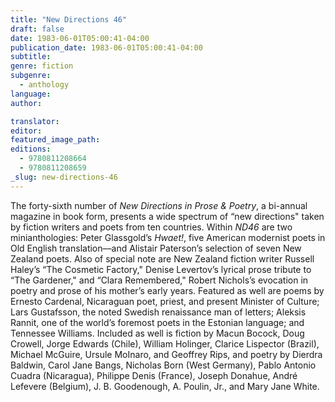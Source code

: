 ```yaml
---
title: "New Directions 46"
draft: false
date: 1983-06-01T05:00:41-04:00
publication_date: 1983-06-01T05:00:41-04:00
subtitle:
genre: fiction
subgenre:
  - anthology
language:
author:

translator:
editor:
featured_image_path:
editions:
  - 9780811208664
  - 9780811208659
_slug: new-directions-46
---
```


The forty-sixth number of _New Directions in Prose & Poetry_, a bi-annual magazine in book form, presents a wide spectrum of “new directions" taken by fiction writers and poets from ten countries. Within _ND46_ are two minianthologies: Peter Glassgold’s _Hwaet!_, five American modernist poets in Old English translation––and Alistair Paterson’s selection of seven New Zealand poets. Also of special note are New Zealand fiction writer Russell Haley’s “The Cosmetic Factory," Denise Levertov’s lyrical prose tribute to “The Gardener," and “Clara Remembered," Robert Nichols’s evocation in poetry and prose of his mother’s early years. Featured as well are poems by Ernesto Cardenal, Nicaraguan poet, priest, and present Minister of Culture; Lars Gustafsson, the noted Swedish renaissance man of letters; Aleksis Rannit, one of the world’s foremost poets in the Estonian language; and Tennessee Williams. Included as well is fiction by Macun Bocock, Doug Crowell, Jorge Edwards (Chile), William Holinger, Clarice Lispector (Brazil), Michael McGuire, Ursule MoInaro, and Geoffrey Rips, and poetry by Dierdra Baldwin, Carol Jane Bangs, Nicholas Born (West Germany), Pablo Antonio Cuadra (Nicaragua), Philippe Denis (France), Joseph Donahue, André Lefevere (Belgium), J. B. Goodenough, A. Poulin, Jr., and Mary Jane White.

